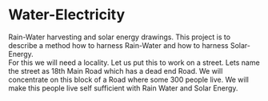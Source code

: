 # Water-Electricity
Rain-Water harvesting and solar energy drawings. 
This project is to describe a method how to harness Rain-Water and how to harness Solar-Energy.  
For this we will need a locality.  Let us put this to work on a street.  Lets name the street as 18th Main Road which has a dead end Road. 
We will concentrate on this block of a Road where some 300 people live.
We will make this people live self sufficient with Rain Water and Solar Energy. 

